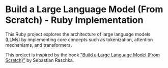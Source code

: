 # Build a Large Language Model (From Scratch) - Ruby Implementation

This Ruby project explores the architecture of large language models (LLMs) by implementing core concepts such as tokenization, attention mechanisms, and transformers.

This project is inspired by the book ["Build a Large Language Model (From Scratch)"](https://www.manning.com/books/build-a-large-language-model-from-scratch) by Sebastian Raschka.
